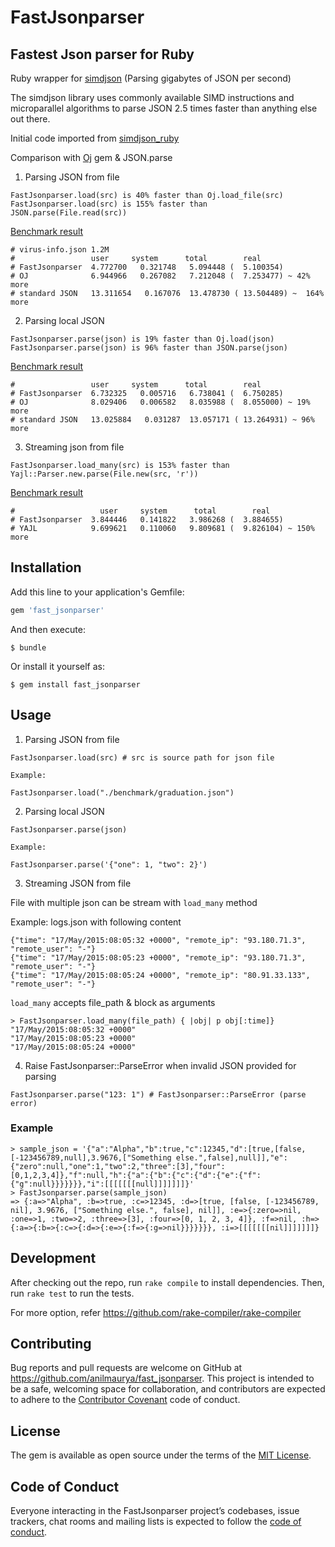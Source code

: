 # FastJsonparser

## Fastest Json parser for Ruby

Ruby wrapper for [simdjson](https://simdjson.org) (Parsing gigabytes of JSON per second)

The simdjson library uses commonly available SIMD instructions and microparallel algorithms to parse JSON 2.5 times faster than anything else out there.

Initial code imported from [simdjson_ruby](https://github.com/saka1/simdjson_ruby)

Comparison with [Oj](https://github.com/ohler55/oj) gem & JSON.parse

1. Parsing JSON from file
```
FastJsonparser.load(src) is 40% faster than Oj.load_file(src)
FastJsonparser.load(src) is 155% faster than JSON.parse(File.read(src))
```
[Benchmark result](https://github.com/anilmaurya/fast_jsonparser/blob/master/benchmark/file_benchmark.rb)

```
# virus-info.json 1.2M
#                 user     system      total        real
# FastJsonparser  4.772700   0.321748   5.094448 (  5.100354)
# OJ              6.944966   0.267082   7.212048 (  7.253477) ~ 42% more
# standard JSON   13.311654   0.167076  13.478730 ( 13.504489) ~  164% more
```

2. Parsing local JSON
```
FastJsonparser.parse(json) is 19% faster than Oj.load(json)
FastJsonparser.parse(json) is 96% faster than JSON.parse(json)
```
[Benchmark result](https://github.com/anilmaurya/fast_jsonparser/blob/master/benchmark/json_benchmark.rb)
```
#                 user     system      total        real
# FastJsonparser  6.732325   0.005716   6.738041 (  6.750285)
# OJ              8.029406   0.006582   8.035988 (  8.055000) ~ 19% more
# standard JSON   13.025884   0.031287  13.057171 ( 13.264931) ~ 96% more
```

3. Streaming json from file
```
FastJsonparser.load_many(src) is 153% faster than Yajl::Parser.new.parse(File.new(src, 'r'))
```
[Benchmark result](https://github.com/anilmaurya/fast_jsonparser/blob/master/benchmark/stream_benchmark.rb)
```
#                   user     system      total        real
# FastJsonparser  3.844446   0.141822   3.986268 (  3.884655)
# YAJL            9.699621   0.110060   9.809681 (  9.826104) ~ 150% more
```

## Installation

Add this line to your application's Gemfile:

```ruby
gem 'fast_jsonparser'
```

And then execute:

    $ bundle

Or install it yourself as:

    $ gem install fast_jsonparser

## Usage

1. Parsing JSON from file

```
FastJsonparser.load(src) # src is source path for json file

Example:

FastJsonparser.load("./benchmark/graduation.json")

```

2. Parsing local JSON

```
FastJsonparser.parse(json)

Example:

FastJsonparser.parse('{"one": 1, "two": 2}')

```

3. Streaming JSON from file

File with multiple json can be stream with `load_many` method

Example: logs.json with following content
```
{"time": "17/May/2015:08:05:32 +0000", "remote_ip": "93.180.71.3", "remote_user": "-"}
{"time": "17/May/2015:08:05:23 +0000", "remote_ip": "93.180.71.3", "remote_user": "-"}
{"time": "17/May/2015:08:05:24 +0000", "remote_ip": "80.91.33.133", "remote_user": "-"}
```

`load_many` accepts file_path & block as arguments
```
> FastJsonparser.load_many(file_path) { |obj| p obj[:time]}
"17/May/2015:08:05:32 +0000"
"17/May/2015:08:05:23 +0000"
"17/May/2015:08:05:24 +0000"
```


4. Raise FastJsonparser::ParseError when invalid JSON provided for parsing

```
FastJsonparser.parse("123: 1") # FastJsonparser::ParseError (parse error)
```

### Example

```
> sample_json = '{"a":"Alpha","b":true,"c":12345,"d":[true,[false,[-123456789,null],3.9676,["Something else.",false],null]],"e":{"zero":null,"one":1,"two":2,"three":[3],"four":[0,1,2,3,4]},"f":null,"h":{"a":{"b":{"c":{"d":{"e":{"f":{"g":null}}}}}}},"i":[[[[[[[null]]]]]]]}'
> FastJsonparser.parse(sample_json)
=> {:a=>"Alpha", :b=>true, :c=>12345, :d=>[true, [false, [-123456789, nil], 3.9676, ["Something else.", false], nil]], :e=>{:zero=>nil, :one=>1, :two=>2, :three=>[3], :four=>[0, 1, 2, 3, 4]}, :f=>nil, :h=>{:a=>{:b=>{:c=>{:d=>{:e=>{:f=>{:g=>nil}}}}}}}, :i=>[[[[[[[nil]]]]]]]} 
```
## Development

After checking out the repo, run `rake compile` to install dependencies. Then, run `rake test` to run the tests.

For more option, refer https://github.com/rake-compiler/rake-compiler

## Contributing

Bug reports and pull requests are welcome on GitHub at https://github.com/anilmaurya/fast_jsonparser. This project is intended to be a safe, welcoming space for collaboration, and contributors are expected to adhere to the [Contributor Covenant](http://contributor-covenant.org) code of conduct.

## License

The gem is available as open source under the terms of the [MIT License](https://opensource.org/licenses/MIT).

## Code of Conduct

Everyone interacting in the FastJsonparser project’s codebases, issue trackers, chat rooms and mailing lists is expected to follow the [code of conduct](https://github.com/anilmaurya/fast_jsonparser/blob/master/CODE_OF_CONDUCT.md).
